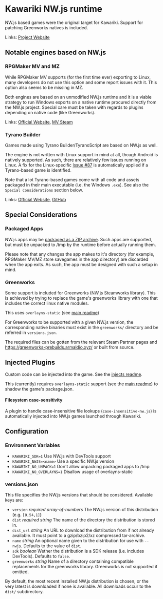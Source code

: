 Kawariki NW.js runtime
======================

NW.js based games were the original target for Kawariki.
Support for patching Greenworks natives is included.

Links: [Project Website][nwjs]


Notable engines based on NW.js
------------------------------

### RPGMaker MV and MZ

While RPGMaker MV supports (for the first time ever) exporting
to Linux, many developers do not use this option and some report
issues with it. This option also seems to be missing in MZ.

Both engines are based on an unmodified NW.js runtime and
it is a viable strategy to run Windows exports on
a native runtime procured directly from the NW.js project.
Special care must be taken with regards to plugins depending
on native code (like Greenworks).

Links: [Official Website][rpgmakerweb], [MV Steam][steam-rmmv]

### Tyrano Builder

Games made using Tyrano Builder/TyranoScript are based on NW.js as well.

The engine is not written with Linux support in mind at all, though
Android is natively supported. As such, there are relatively few
issues running on Linux.
A fix for the Linux-specific [Issue #87][tyrano-issue87] is automatically
applied if a Tyrano-based game is identified.

Note that a lot Tyrano-based games come with all code and assets
packaged in their main executable (i.e. the Windows `.exe`).
See also the `Special Considerations` section below.

Links: [Official Website][tyrano], [GitHub][tyrano-github]


Special Considerations
----------------------

### Packaged Apps

NW.js apps may be [packaged as a ZIP archive][nwjs-packaing].
Such apps are supported, but must be unpacked to /tmp
by the runtime before actually running them.

Please note that any changes the app makes to it's directory
(for example, RPGMaker MV/MZ store savegames in the app directory)
are discarded when the app exits. As such, the app must be designed
with such a setup in mind.

### Greenworks

Some support is included for Greenworks (NW.js Steamworks library).
This is achieved by trying to replace the game's greenworks library
with one that includes the correct linux native modules.

This uses `overlayns-static` (see [main readme][readme])

For Greenworks to be supported with a given NW.js version,
the corresponding native binaries must exist in
the `greenworks/` directory and be referred in `versions.json`.

The required files can be gotten from the relevant Steam Partner pages
and https://greenworks-prebuilds.armaldio.xyz/ or built from source.


Injected Plugins
----------------

Custom code can be injected into the game.
See the [injects readme][injects].

This (currently) requires `overlayns-static` support
(see the [main readme][readme]) to shadow the game's package.json.

#### Filesystem case-sensitivity

A plugin to handle case-insensitive file lookups (`case-insensitive-nw.js`)
is automatically injected into NW.js games launched through Kawariki.


Configuration
-------------

### Environment Variables
- `KAWARIKI_SDK=1` Use NW.js with DevTools support
- `KAWARIKI_NWJS=<name>` Use a specific NW.js version
- `KAWARIKI_NO_UNPACK=1` Don't allow unpacking packaged apps to /tmp
- `KAWARIKI_NO_OVERLAYNS=1` Disallow usage of overlayns-static

### versions.json

This file specifies the NW.js versions that should be considered.
Available keys are:
- `version` *required array-of-numbers* The NW.js version of this distribution (e.g. `[0,54,1]`)
- `dist` *required string* The name of the directory the distribution is stored in.
- `dist_url` *string* An URL to download the distribution from if not already available. It must point to a gzip/bzip2/xz compressed tar-archive.
- `name` *string* An optional name given to the distribution for use with `--nwjs`. Defaults to the value of `dist`.
- `sdk` *boolean* Wether the distribution is a SDK release (i.e. includes DevTools). Defaults to `false`.
- `greenworks` *string* Name of a directory containing compatible replacements for the greenworks library. Greenworks is not supported if omitted.

By default, the most recent installed NW.js distribution is chosen,
or the very latest is downloaded if none is available.
All downloads occur to the `dist/` subdirectory.


<!-- References -->
[readme]: ../README.md
[injects]: injects/README.md

[nwjs]: https://nwjs.io/
[nwjs-packaing]: https://docs.nwjs.io/en/latest/For%20Users/Package%20and%20Distribute/#package-option-2-zip-file

[rpgmakerweb]: https://www.rpgmakerweb.com/
[steam-rmmv]: https://store.steampowered.com/app/363890/RPG_Maker_MV/

[tyrano]: https://tyrano.jp/
[tyrano-github]: https://github.com/ShikemokuMK/tyranoscript
[tyrano-issue87]: https://github.com/ShikemokuMK/tyranoscript/issues/87
